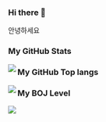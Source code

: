 ### Hi there 👋

안녕하세요   

### My GitHub Stats  
<img align='left' src="https://github-readme-stats.vercel.app/api?username=sk-choi&show_icons=true&theme=cobalt"/>
<!-- 깃허브 스탯-->

### My GitHub Top langs
<img align='left' src="https://github-readme-stats.vercel.app/api/top-langs/?username=sk-choi&layout=compact&theme=tokyonight"/>
<!-- 깃허브 Top-langs-->

### My BOJ Level
<img align='left' src="http://mazassumnida.wtf/api/v2/generate_badge?boj=lieben0711">
<!-- 백준 레벨-->

<!--
**sk-choi/sk-choi** is a ✨ _special_ ✨ repository because its `README.md` (this file) appears on your GitHub profile.

Here are some ideas to get you started:

- 🔭 I’m currently working on ...
- 🌱 I’m currently learning ...
- 👯 I’m looking to collaborate on ...
- 🤔 I’m looking for help with ...
- 💬 Ask me about ...
- 📫 How to reach me: ...
- 😄 Pronouns: ...
- ⚡ Fun fact: ...
-->
